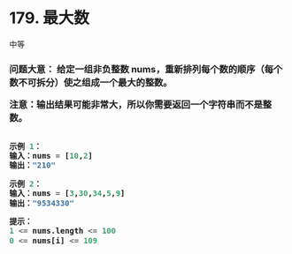 # 179. 最大数
中等
<h3>
问题大意： 给定一组非负整数 nums，重新排列每个数的顺序（每个数不可拆分）使之组成一个最大的整数。

注意：输出结果可能非常大，所以你需要返回一个字符串而不是整数。

 ```python

示例 1：
输入：nums = [10,2]
输出："210"

示例 2：
输入：nums = [3,30,34,5,9]
输出："9534330"
 
提示：
1 <= nums.length <= 100
0 <= nums[i] <= 109
```
</h3>
